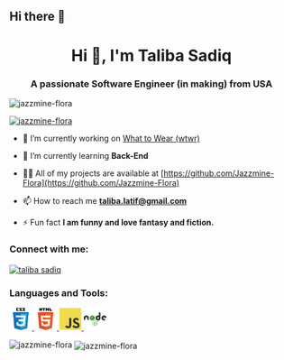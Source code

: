 ## Hi there 👋

<h1 align="center">Hi 👋, I'm Taliba Sadiq</h1>
<h3 align="center">A passionate Software Engineer (in making) from USA</h3>

<p align="left"> <img src="https://komarev.com/ghpvc/?username=jazzmine-flora&label=Profile%20views&color=0e75b6&style=flat" alt="jazzmine-flora" /> </p>

<p align="left"> <a href="https://github.com/ryo-ma/github-profile-trophy"><img src="https://github-profile-trophy.vercel.app/?username=jazzmine-flora" alt="jazzmine-flora" /></a> </p>

- 🔭 I’m currently working on [What to Wear (wtwr)](https://github.com/Jazzmine-Flora/se_project_react)

- 🌱 I’m currently learning **Back-End**

- 👨‍💻 All of my projects are available at [https://github.com/Jazzmine-Flora](https://github.com/Jazzmine-Flora)

- 📫 How to reach me **taliba.latif@gmail.com**

- ⚡ Fun fact **I am funny and love fantasy and fiction.**

<h3 align="left">Connect with me:</h3>
<p align="left">
<a href="https://www.linkedin.com/in/taliba-sadiq/" target="blank"><img align="center" src="https://raw.githubusercontent.com/rahuldkjain/github-profile-readme-generator/master/src/images/icons/Social/linked-in-alt.svg" alt="taliba sadiq" height="30" width="40" /></a>

</p>

<h3 align="left">Languages and Tools:</h3>
<p align="left"> <a href="https://www.w3schools.com/css/" target="_blank" rel="noreferrer"> <img src="https://raw.githubusercontent.com/devicons/devicon/master/icons/css3/css3-original-wordmark.svg" alt="css3" width="40" height="40"/> </a> <a href="https://www.w3.org/html/" target="_blank" rel="noreferrer"> <img src="https://raw.githubusercontent.com/devicons/devicon/master/icons/html5/html5-original-wordmark.svg" alt="html5" width="40" height="40"/> </a> <a href="https://developer.mozilla.org/en-US/docs/Web/JavaScript" target="_blank" rel="noreferrer"> <img src="https://raw.githubusercontent.com/devicons/devicon/master/icons/javascript/javascript-original.svg" alt="javascript" width="40" height="40"/> </a> <a href="https://nodejs.org" target="_blank" rel="noreferrer"> <img src="https://raw.githubusercontent.com/devicons/devicon/master/icons/nodejs/nodejs-original-wordmark.svg" alt="nodejs" width="40" height="40"/> </a> </p>

<p><img align="left" src="https://github-readme-stats.vercel.app/api/top-langs?username=jazzmine-flora&show_icons=true&locale=en&layout=compact" alt="jazzmine-flora" /></p>

<p>&nbsp;<img align="center" src="https://github-readme-stats.vercel.app/api?username=jazzmine-flora&show_icons=true&locale=en" alt="jazzmine-flora" /></p>

<!--
**Jazzmine-Flora/Jazzmine-Flora** is a ✨ _special_ ✨ repository because its `README.md` (this file) appears on your GitHub profile.

Here are some ideas to get you started:

- 🔭 I’m currently working on ...
- 🌱 I’m currently learning ...
- 👯 I’m looking to collaborate on ...
- 🤔 I’m looking for help with ...
- 💬 Ask me about ...
- 📫 How to reach me: ...
- 😄 Pronouns: ...
- ⚡ Fun fact: ...
-->
